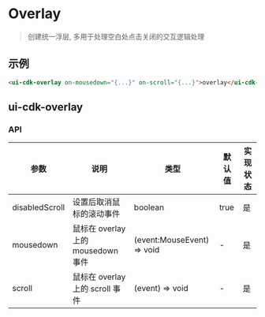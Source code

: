 # Overlay

> 创建统一浮层, 多用于处理空白处点击关闭的交互逻辑处理

## 示例

```html
<ui-cdk-overlay on-mousedown="{...}" on-scroll="{...}">overlay</ui-cdk-overlay>
```

## ui-cdk-overlay

### API

| 参数           | 说明                               | 类型                       | 默认值 | 实现状态 |
| -------------- | ---------------------------------- | -------------------------- | ------ | -------- |
| disabledScroll | 设置后取消鼠标的滚动事件           | boolean                    | true   | 是       |
| mousedown      | 鼠标在 overlay 上的 mousedown 事件 | (event:MouseEvent) => void | -      | 是       |
| scroll         | 鼠标在 overlay 上的 scroll 事件    | (event) => void            | -      | 是       |
